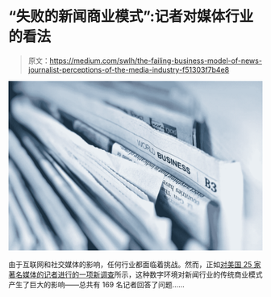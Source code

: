 # “失败的新闻商业模式”:记者对媒体行业的看法

> 原文：<https://medium.com/swlh/the-failing-business-model-of-news-journalist-perceptions-of-the-media-industry-f51303f7b4e8>

![](img/0f0bda4796e4264100a1efe3f2f17230.png)

由于互联网和社交媒体的影响，任何行业都面临着挑战。然而，正如[对美国 25 家著名媒体的记者进行的一项新调查](https://www.researchgate.net/publication/332158602_The_Changing_Media_Landscape_in_the_United_States_A_Survey_of_Journalists_at_Mainstream_National_Outlets)所示，这种数字环境对新闻行业的传统商业模式产生了巨大的影响——总共有 169 名记者回答了问题……